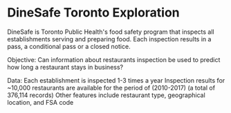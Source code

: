 # DineSafe Toronto Exploration  
DineSafe is Toronto Public Health's food safety program that inspects all establishments serving and preparing food. Each inspection results in a pass, a conditional pass or a closed notice.

Objective: Can information about restaurants inspection be used to predict how long a restaurant stays in business? 

Data:
Each establishment is inspected 1-3 times a year
Inspection results for ~10,000 restaurants are available for the period of (2010-2017) (a total of 376,114 records)
Other features include restaurant type, geographical location, and FSA code
